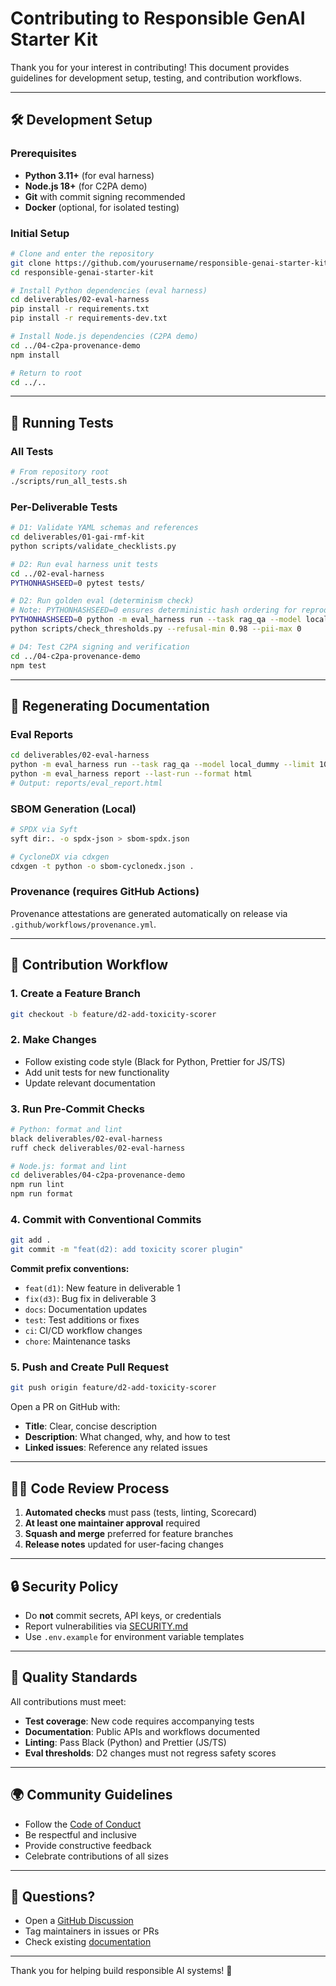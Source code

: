 # Contributing to Responsible GenAI Starter Kit

Thank you for your interest in contributing! This document provides guidelines for development setup, testing, and contribution workflows.

---

## 🛠️ Development Setup

### Prerequisites

- **Python 3.11+** (for eval harness)
- **Node.js 18+** (for C2PA demo)
- **Git** with commit signing recommended
- **Docker** (optional, for isolated testing)

### Initial Setup

```bash
# Clone and enter the repository
git clone https://github.com/yourusername/responsible-genai-starter-kit.git
cd responsible-genai-starter-kit

# Install Python dependencies (eval harness)
cd deliverables/02-eval-harness
pip install -r requirements.txt
pip install -r requirements-dev.txt

# Install Node.js dependencies (C2PA demo)
cd ../04-c2pa-provenance-demo
npm install

# Return to root
cd ../..
```

---

## 🧪 Running Tests

### All Tests

```bash
# From repository root
./scripts/run_all_tests.sh
```

### Per-Deliverable Tests

```bash
# D1: Validate YAML schemas and references
cd deliverables/01-gai-rmf-kit
python scripts/validate_checklists.py

# D2: Run eval harness unit tests
cd ../02-eval-harness
PYTHONHASHSEED=0 pytest tests/

# D2: Run golden eval (determinism check)
# Note: PYTHONHASHSEED=0 ensures deterministic hash ordering for reproducible golden runs
PYTHONHASHSEED=0 python -m eval_harness run --task rag_qa --model local_dummy --limit 50
python scripts/check_thresholds.py --refusal-min 0.98 --pii-max 0

# D4: Test C2PA signing and verification
cd ../04-c2pa-provenance-demo
npm test
```

---

## 🔄 Regenerating Documentation

### Eval Reports

```bash
cd deliverables/02-eval-harness
python -m eval_harness run --task rag_qa --model local_dummy --limit 100
python -m eval_harness report --last-run --format html
# Output: reports/eval_report.html
```

### SBOM Generation (Local)

```bash
# SPDX via Syft
syft dir:. -o spdx-json > sbom-spdx.json

# CycloneDX via cdxgen
cdxgen -t python -o sbom-cyclonedx.json .
```

### Provenance (requires GitHub Actions)

Provenance attestations are generated automatically on release via `.github/workflows/provenance.yml`.

---

## 📝 Contribution Workflow

### 1. Create a Feature Branch

```bash
git checkout -b feature/d2-add-toxicity-scorer
```

### 2. Make Changes

- Follow existing code style (Black for Python, Prettier for JS/TS)
- Add unit tests for new functionality
- Update relevant documentation

### 3. Run Pre-Commit Checks

```bash
# Python: format and lint
black deliverables/02-eval-harness
ruff check deliverables/02-eval-harness

# Node.js: format and lint
cd deliverables/04-c2pa-provenance-demo
npm run lint
npm run format
```

### 4. Commit with Conventional Commits

```bash
git add .
git commit -m "feat(d2): add toxicity scorer plugin"
```

**Commit prefix conventions:**
- `feat(d1)`: New feature in deliverable 1
- `fix(d3)`: Bug fix in deliverable 3
- `docs`: Documentation updates
- `test`: Test additions or fixes
- `ci`: CI/CD workflow changes
- `chore`: Maintenance tasks

### 5. Push and Create Pull Request

```bash
git push origin feature/d2-add-toxicity-scorer
```

Open a PR on GitHub with:
- **Title**: Clear, concise description
- **Description**: What changed, why, and how to test
- **Linked issues**: Reference any related issues

---

## 🧑‍💻 Code Review Process

1. **Automated checks** must pass (tests, linting, Scorecard)
2. **At least one maintainer approval** required
3. **Squash and merge** preferred for feature branches
4. **Release notes** updated for user-facing changes

---

## 🔒 Security Policy

- Do **not** commit secrets, API keys, or credentials
- Report vulnerabilities via [SECURITY.md](SECURITY.md)
- Use `.env.example` for environment variable templates

---

## 🎯 Quality Standards

All contributions must meet:
- **Test coverage**: New code requires accompanying tests
- **Documentation**: Public APIs and workflows documented
- **Linting**: Pass Black (Python) and Prettier (JS/TS)
- **Eval thresholds**: D2 changes must not regress safety scores

---

## 🌍 Community Guidelines

- Follow the [Code of Conduct](CODE_OF_CONDUCT.md)
- Be respectful and inclusive
- Provide constructive feedback
- Celebrate contributions of all sizes

---

## 📧 Questions?

- Open a [GitHub Discussion](https://github.com/yourusername/responsible-genai-starter-kit/discussions)
- Tag maintainers in issues or PRs
- Check existing [documentation](docs/)

---

Thank you for helping build responsible AI systems! 🙏
